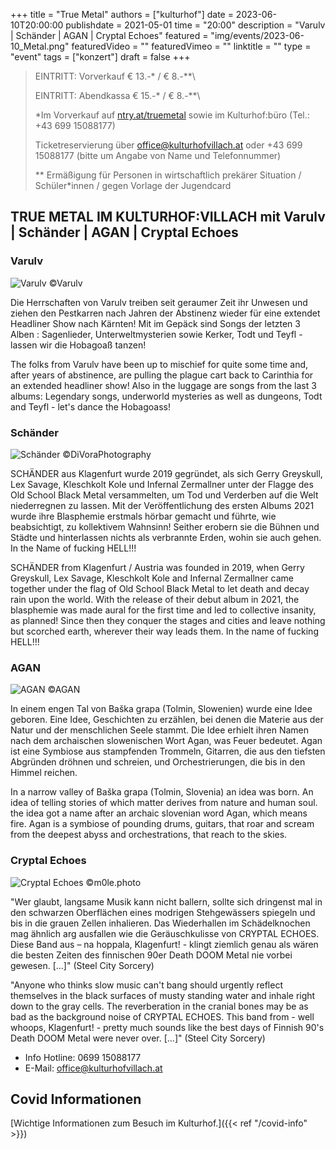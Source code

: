 +++
title = "True Metal"
authors = ["kulturhof"]
date = 2023-06-10T20:00:00
publishdate = 2021-05-01
time = "20:00"
description = "Varulv | Schänder | AGAN | Cryptal Echoes"
featured = "img/events/2023-06-10_Metal.png"
featuredVideo = ""
featuredVimeo = ""
linktitle = ""
type = "event"
tags = ["konzert"]
draft = false
+++

>
> EINTRITT: Vorverkauf € 13.-\* / € 8.-\*\*\
> 
> EINTRITT: Abendkassa € 15.-\* / € 8.-\*\*\
>
> \*Im Vorverkauf auf [ntry.at/truemetal](https://ntry.at/truemetal)
sowie im Kulturhof:büro (Tel.: +43 699 15088177)
>
>Ticketreservierung über office@kulturhofvillach.at oder +43 699 15088177 (bitte um Angabe von Name und Telefonnummer) 
>
> \*\* Ermäßigung für Personen in wirtschaftlich prekärer Situation / Schüler\*innen / gegen Vorlage der Jugendcard


## TRUE METAL IM KULTURHOF:VILLACH mit Varulv | Schänder | AGAN | Cryptal Echoes

### Varulv

![Varulv](/img/events/2023-06-10_Varulv.jpg)
©Varulv

Die Herrschaften von Varulv treiben seit geraumer Zeit ihr Unwesen und ziehen den Pestkarren nach Jahren der Abstinenz wieder für eine extendet Headliner Show nach Kärnten!
Mit im Gepäck sind Songs der letzten 3 Alben : Sagenlieder, Unterweltmysterien sowie Kerker, Todt und Teyfl - lassen wir die Hobagoaß tanzen!

The folks from Varulv have been up to mischief for quite some time and, after years of abstinence, are pulling the plague cart back to Carinthia for an extended headliner show!
Also in the luggage are songs from the last 3 albums: Legendary songs, underworld mysteries as well as dungeons, Todt and Teyfl - let's dance the Hobagoass!

### Schänder

![Schänder](/img/events/2023-06-10_Schänder_c_DiVoraPhotography.jpg)
©DiVoraPhotography

SCHÄNDER aus Klagenfurt wurde 2019 gegründet, als sich Gerry Greyskull, Lex Savage, Kleschkolt Kole und Infernal Zermallner unter der Flagge des Old School Black Metal versammelten, um Tod und Verderben auf die Welt niederregnen zu lassen. Mit der Veröffentlichung des ersten Albums 2021 wurde ihre Blasphemie erstmals hörbar gemacht und führte, wie beabsichtigt, zu kollektivem Wahnsinn! Seither erobern sie die Bühnen und Städte und hinterlassen nichts als verbrannte Erden, wohin sie auch gehen. In the Name of fucking HELL!!!

SCHÄNDER from Klagenfurt / Austria was founded in 2019, when Gerry Greyskull, Lex Savage, Kleschkolt Kole and Infernal Zermallner came together under the flag of Old School Black Metal to let death and decay rain upon the world. With the release of their debut album in 2021, the blasphemie was made aural for the first time and led to collective insanity, as planned! Since then they conquer the stages and cities and leave nothing but scorched earth, wherever their way leads them. In the name of fucking HELL!!!

### AGAN

![AGAN](/img/events/2023-06-10_Agan.jpg)
©AGAN

In einem engen Tal von Baška grapa (Tolmin, Slowenien) wurde eine Idee geboren. Eine Idee, Geschichten zu erzählen, bei denen die Materie aus der Natur und der menschlichen Seele stammt.
Die Idee erhielt ihren Namen nach dem archaischen slowenischen Wort Agan, was Feuer bedeutet.
Agan ist eine Symbiose aus stampfenden Trommeln, Gitarren, die aus den tiefsten Abgründen dröhnen und schreien, und Orchestrierungen, die bis in den Himmel reichen.

In a narrow valley of Baška grapa (Tolmin, Slovenia) an idea was born. An idea of telling stories of which matter derives from nature and human soul.
the idea got a name after an archaic slovenian word Agan, which means fire.
Agan is a symbiose of pounding drums, guitars, that roar and scream from the deepest abyss and orchestrations, that reach to the skies.

### Cryptal Echoes

![Cryptal Echoes](/img/events/2023-06-10_TrveMetal_CryptalEchoes2_c_m0le.photo.png)
©m0le.photo

"Wer glaubt, langsame Musik kann nicht ballern, sollte sich dringenst mal in den schwarzen Oberflächen eines modrigen Stehgewässers spiegeln und bis in die grauen Zellen inhalieren. Das Wiederhallen im Schädelknochen mag ähnlich arg ausfallen wie die Geräuschkulisse von CRYPTAL ECHOES. Diese Band aus – na hoppala, Klagenfurt! - klingt ziemlich genau als wären die besten Zeiten des finnischen 90er Death DOOM Metal nie vorbei gewesen. [...]" (Steel City Sorcery)

"Anyone who thinks slow music can't bang should urgently reflect themselves in the black surfaces of musty standing water and inhale right down to the gray cells. The reverberation in the cranial bones may be as bad as the background noise of CRYPTAL ECHOES. This band from - well whoops, Klagenfurt! - pretty much sounds like the best days of Finnish 90's Death DOOM Metal were never over. [...]" (Steel City Sorcery)

- Info Hotline: 0699 15088177 
- E-Mail: office@kulturhofvillach.at

## Covid Informationen

[Wichtige Informationen zum Besuch im Kulturhof.]({{< ref "/covid-info" >}})
